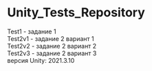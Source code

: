 # Unity_Tests_Repository
 Test1 - задание 1  
 Test2v1 - задание 2 вариант 1  
 Test2v2 - задание 2 вариант 2  
 Test2v3 - задание 2 вариант 3  
 версия Unity: 2021.3.10
